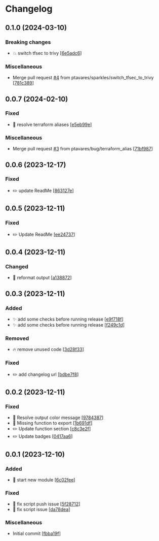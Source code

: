 # Changelog

<a name="0.1.0"></a>
## 0.1.0 (2024-03-10)

### Breaking changes

- 💥 switch tfsec to trivy [[6e5adc6](https://github.com/ptavares/powershell-terraform-tools/commit/6e5adc6952bf264759bae3f037655e8b433e1526)]

### Miscellaneous

-  Merge pull request [#4](https://github.com/ptavares/powershell-terraform-tools/issues/4) from ptavares/sparkles/switch_tfsec_to_trivy [[781c389](https://github.com/ptavares/powershell-terraform-tools/commit/781c38985b3b9bc06825ebd48b8fbf15e04c1dcb)]


<a name="0.0.7"></a>
## 0.0.7 (2024-02-10)

### Fixed

- 🐛 resolve terraform aliases [[e5eb99e](https://github.com/ptavares/powershell-terraform-tools/commit/e5eb99ec4fcd5f56a6f0d6b458cb6e7f3d264b07)]

### Miscellaneous

-  Merge pull request [#3](https://github.com/ptavares/powershell-terraform-tools/issues/3) from ptavares/bug/terraform_alias [[71bf987](https://github.com/ptavares/powershell-terraform-tools/commit/71bf987824ede3a988ccb12f64e999b8307437df)]


<a name="0.0.6"></a>
## 0.0.6 (2023-12-17)

### Fixed

- ✏️ update ReadMe [[863127e](https://github.com/ptavares/powershell-terraform-tools/commit/863127e10a37fd5ae5fd6d0e07788abaa1980a69)]


<a name="0.0.5"></a>
## 0.0.5 (2023-12-11)

### Fixed

- ✏️ Update ReadMe [[ee24737](https://github.com/ptavares/powershell-terraform-tools/commit/ee24737e9da4a02f216d44237fbb0c8e9d866446)]


<a name="0.0.4"></a>
## 0.0.4 (2023-12-11)

### Changed

- 🎨 reformat output [[a138872](https://github.com/ptavares/powershell-terraform-tools/commit/a138872e181d26adeddb56ee251d08e829031748)]


<a name="0.0.3"></a>
## 0.0.3 (2023-12-11)

### Added

- ✨ add some checks before running release [[e9f718f](https://github.com/ptavares/powershell-terraform-tools/commit/e9f718f3d10ad147cf4972d4c37d497da0b64c03)]
- ✨ add some checks before running release [[f249c1d](https://github.com/ptavares/powershell-terraform-tools/commit/f249c1db3f48f255add6724966911418c8ad9fef)]

### Removed

- 🔥 remove unused code [[3d28f33](https://github.com/ptavares/powershell-terraform-tools/commit/3d28f3303b0bfa42572945e1d5a5e045d8814c97)]

### Fixed

- ✏️ add changelog url [[bdbe7f8](https://github.com/ptavares/powershell-terraform-tools/commit/bdbe7f8efe7a7fb139bc63759f0a106d0acad0bd)]


<a name="0.0.2"></a>
## 0.0.2 (2023-12-11)

### Fixed

- 🐛 Resolve output color message [[9784387](https://github.com/ptavares/powershell-terraform-tools/commit/9784387e971536616bb7a989ba2e0ad178989adf)]
- 🐛 Missing function to export [[1b691df](https://github.com/ptavares/powershell-terraform-tools/commit/1b691df5d1a4b834def10e1588db0b19f436a45e)]
- ✏️ Update function section [[c8c3e2f](https://github.com/ptavares/powershell-terraform-tools/commit/c8c3e2fc459c3dda546028f1b0daecacc78d40e6)]
- ✏️ Update badges [[0417aa6](https://github.com/ptavares/powershell-terraform-tools/commit/0417aa61eed53621b279c298c738f268e9afce1e)]


<a name="0.0.1"></a>
## 0.0.1 (2023-12-10)

### Added

- 🎉 start new module [[6c02fee](https://github.com/ptavares/powershell-terraform-tools/commit/6c02feea6677ad4b8d26daf07fc2ec01ea1db559)]

### Fixed

- 🐛 fix script push issue [[5f28712](https://github.com/ptavares/powershell-terraform-tools/commit/5f28712cfe2bc28202a094decf6b93ab76b40469)]
- 🐛 fix script issue [[da78dea](https://github.com/ptavares/powershell-terraform-tools/commit/da78deaf747b5e540454310d0104d8d2d24d953b)]

### Miscellaneous

-  Initial commit [[fbba19f](https://github.com/ptavares/powershell-terraform-tools/commit/fbba19fbdb08c8bfcaaed14d4d2b3d25df7f9d0d)]


